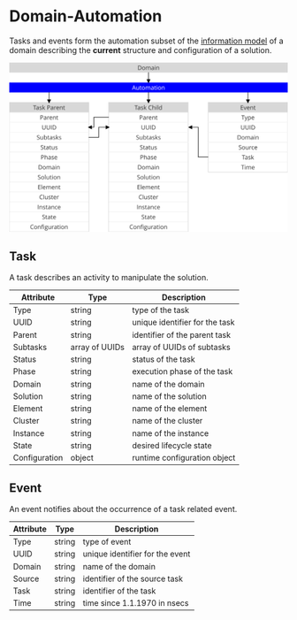 Domain-Automation
=================

Tasks and events form the automation subset of the
[information model](./Model.md) of a domain describing the **current** structure
and configuration of a solution.

<img src="./assets/automation.svg" alt="Automation" width="720"/>

Task
----

A task describes an activity to manipulate the solution.

| Attribute     | Type            | Description                    |
|---------------|-----------------|--------------------------------|
| Type          | string          | type of the task               |
| UUID          | string          | unique identifier for the task |
| Parent        | string          | identifier of the parent task  |
| Subtasks      | array of UUIDs  | array of UUIDs of subtasks     |
| Status        | string          | status of the task             |
| Phase         | string          | execution phase of the task    |
| Domain        | string          | name of the domain             |
| Solution      | string          | name of the solution           |
| Element       | string          | name of the element            |
| Cluster       | string          | name of the cluster            |
| Instance      | string          | name of the instance           |
| State         | string          | desired lifecycle state        |
| Configuration | object          | runtime configuration object   |

Event
-----

An event notifies about the occurrence of a task related event.

| Attribute     | Type            | Description                     |
|---------------|-----------------|---------------------------------|
| Type          | string          | type of event                   |
| UUID          | string          | unique identifier for the event |
| Domain        | string          | name of the domain              |
| Source        | string          | identifier of the source task   |
| Task          | string          | identifier of the task          |
| Time          | string          | time since 1.1.1970 in nsecs    |
